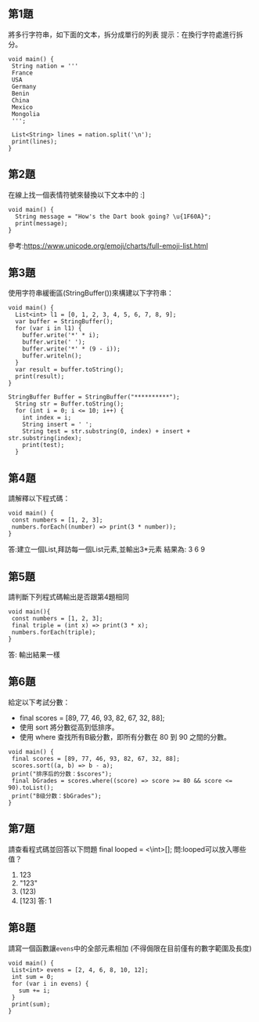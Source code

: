 ## 第1題
將多行字符串，如下面的文本，拆分成單行的列表
提示：在換行字符處進行拆分。
```
void main() {
 String nation = '''
 France
 USA
 Germany
 Benin
 China
 Mexico
 Mongolia
 ''';

 List<String> lines = nation.split('\n');
 print(lines);
}
```

## 第2題
在線上找一個表情符號來替換以下文本中的 :]
```
void main() {
  String message = "How's the Dart book going? \u{1F60A}";
  print(message);
}
```
參考:https://www.unicode.org/emoji/charts/full-emoji-list.html


## 第3題
使用字符串緩衝區(StringBuffer())來構建以下字符串：
```
void main() {
  List<int> l1 = [0, 1, 2, 3, 4, 5, 6, 7, 8, 9];
  var buffer = StringBuffer();
  for (var i in l1) {
    buffer.write('*' * i);
    buffer.write(' ');
    buffer.write('*' * (9 - i));
    buffer.writeln();
  }
  var result = buffer.toString();
  print(result);  
}
```

```
StringBuffer Buffer = StringBuffer("**********");
  String str = Buffer.toString();
  for (int i = 0; i <= 10; i++) {
    int index = i;
    String insert = ' ';
    String test = str.substring(0, index) + insert + str.substring(index);
    print(test);
  }
```

## 第4題
請解釋以下程式碼：
```
void main() {
 const numbers = [1, 2, 3];
 numbers.forEach((number) => print(3 * number));
}
```
答:建立一個List,拜訪每一個List元素,並輸出3\*元素
結果為:
3
6
9
## 第5題
請判斷下列程式碼輸出是否跟第4題相同
```
void main(){
 const numbers = [1, 2, 3];
 final triple = (int x) => print(3 * x);
 numbers.forEach(triple);
}
```
答: 輸出結果一樣

## 第6題
給定以下考試分數：  
- final scores = [89, 77, 46, 93, 82, 67, 32, 88];  
- 使用 sort 將分數從高到低排序。  
- 使用 where 查找所有B級分數，即所有分數在 80 到 90 之間的分數。
```
void main() {
 final scores = [89, 77, 46, 93, 82, 67, 32, 88];
 scores.sort((a, b) => b - a);
 print("排序后的分数：$scores");
 final bGrades = scores.where((score) => score >= 80 && score <= 90).toList();
 print("B级分数：$bGrades");
}
```

## 第7題
請查看程式碼並回答以下問題
 final looped = <\int>\[];
問:looped可以放入哪些值？
 1. 123 
 2. "123"
 3. (123)
 4. [123]
答: 1

## 第8題
請寫一個函數讓`evens`中的全部元素相加
(不得侷限在目前僅有的數字範圍及長度)
```
void main() {
 List<int> evens = [2, 4, 6, 8, 10, 12];
 int sum = 0;
 for (var i in evens) {
   sum += i;
 }
 print(sum);
}
```

